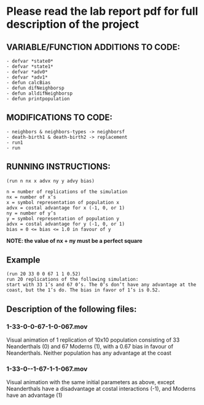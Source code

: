 # Please read the lab report pdf for full description of the project

## VARIABLE/FUNCTION ADDITIONS TO CODE:
```
- defvar *state0*
- defvar *state1*
- defvar *adv0*
- defvar *adv1*
- defun calcBias
- defun difNeighborsp
- defun alldifNeighborsp
- defun printpopulation
```

## MODIFICATIONS TO CODE: 
```
- neighbors & neighbors-types -> neighborsf
- death-birth1 & death-birth2 -> replacement
- run1
- run
```

## RUNNING INSTRUCTIONS:

```
(run n nx x advx ny y advy bias)

n = number of replications of the simulation
nx = number of x’s
x = symbol representation of population x
advx = costal advantage for x (-1, 0, or 1)
ny = number of y’s
y = symbol representation of population y
advx = costal advantage for y (-1, 0, or 1)
bias = 0 <= bias <= 1.0 in favour of y
```

**NOTE: the value of nx + ny must be a perfect square**

## Example

	(run 20 33 0 0 67 1 1 0.52)
	run 20 replications of the following simulation:
	start with 33 1’s and 67 0’s. The 0’s don’t have any advantage at the coast, but the 1’s do. The bias in favor of 1’s is 0.52.

## Description of the following files:

### 1-33-0-0-67-1-0-067.mov
	
Visual animation of 1 replication of 10x10 population consisting of 33 Neanderthals (0) and 67 Moderns (1), with a 0.67 bias in favour of Neanderthals. Neither population has any advantage at the coast

### 1-33-0--1-67-1-1-067.mov
	
Visual animation with the same initial parameters as above, except Neanderthals have a disadvantage at costal interactions (-1), and Moderns have an advantage (1)



